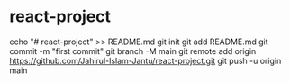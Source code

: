 # react-project

echo "# react-project" >> README.md
git init
git add README.md
git commit -m "first commit"
git branch -M main
git remote add origin https://github.com/Jahirul-Islam-Jantu/react-project.git
git push -u origin main

